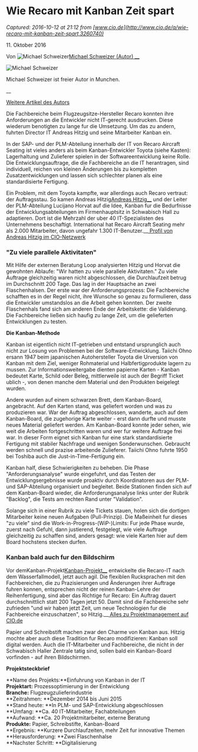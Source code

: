 # Wie Recaro mit Kanban Zeit spart

_Captured: 2016-10-12 at 21:12 from [www.cio.de](http://www.cio.de/a/wie-recaro-mit-kanban-zeit-spart,3260740)_

11\. Oktober 2016

Von ![Michael Schweizer](//images.cio.de/images/computerwoche/bdb/2604545/52x39.png)[Michael Schweizer (Autor) __](javascript:void\(0\))

![Michael Schweizer](//images.cio.de/images/computerwoche/bdb/2604545/188x141.png)

Michael Schweizer ist freier Autor in Munchen. 

__

[Weitere Artikel des Autors](/ap/michael-schweizer,317)

Die Fachbereiche beim Flugzeugsitze-Hersteller Recaro konnten ihre Anforderungen an die Entwickler nicht IT-gerecht ausdrucken. Diese wiederum benotigten zu lange fur die Umsetzung. Um das zu andern, fuhrten Director IT Andreas Hitzig und seine Mitarbeiter Kanban ein.

In der SAP- und der PLM-Abteilung innerhalb der IT von Recaro Aircraft Seating ist vieles anders als beim Kanban-Entwickler Toyota (siehe Kasten): Lagerhaltung und Zulieferer spielen in der Softwareentwicklung keine Rolle. Die Entwicklungsauftrage, die die Fachbereiche an die IT herantragen, sind individuell, reichen von kleinen Änderungen bis zu kompletten Zusatzentwicklungen und lassen sich schlechter planen als eine standardisierte Fertigung.

Ein Problem, mit dem Toyota kampfte, war allerdings auch Recaro vertraut: der Auftragsstau. So kamen Andreas Hitzig[Andreas Hitzig__](/netzwerk/andreas-hitzig,10858) und der Leiter der PLM-Abteilung Lucijano Horvat auf die Idee, Kanban fur die Bedurfnisse der Entwicklungsabteilungen im Firmenhauptsitz in Schwabisch Hall zu adaptieren. Dort ist die Mehrzahl der uber 40 IT-Spezialisten des Unternehmens beschaftigt. International hat Recaro Aircraft Seating mehr als 2.000 Mitarbeiter, davon ungefahr 1.300 IT-Benutzer.__[ Profil von Andreas Hitzig im CIO-Netzwerk ](/netzwerk/andreas-hitzig,10858)

### "Zu viele parallele Aktivitaten"

Mit Hilfe der externen Beratung Loop analysierten Hitzig und Horvat die gewohnten Ablaufe: "Wir hatten zu viele parallele Aktivitaten." Zu viele Auftrage gleichzeitig waren nicht abgeschlossen, die Durchlaufzeit betrug im Durchschnitt 200 Tage. Das lag in der Hauptsache an zwei Flaschenhalsen. Der erste war der Anforderungsprozess: Die Fachbereiche schafften es in der Regel nicht, ihre Wunsche so genau zu formulieren, dass die Entwickler umstandslos an die Arbeit gehen konnten. Der zweite Flaschenhals fand sich am anderen Ende der Arbeitskette: die Validierung. Die Fachbereiche ließen sich haufig zu lange Zeit, um die gelieferten Entwicklungen zu testen.

**Die Kanban-Methode**

Kanban ist eigentlich nicht IT-getrieben und entstand ursprunglich auch nicht zur Losung von Problemen bei der Software-Entwicklung. Taiichi Ohno ersann 1947 beim japanischen Autohersteller Toyota die Urversion von Kanban mit dem Ziel, weniger Rohmaterial und Halbfertigprodukte lagern zu mussen. Zur Informationsweitergabe dienten papierne Karten - Kanban bedeutet Karte, Schild oder Beleg, mittlerweile ist auch der Begriff Ticket ublich -, von denen manche dem Material und den Produkten beigelegt wurden.

Andere wurden auf einem schwarzen Brett, dem Kanban-Board, angebracht. Auf den Karten stand, was geliefert worden und was zu produzieren war. War der Auftrag abgeschlossen, wanderte, auch auf dem Kanban-Board, die zugehorige Karte weiter - erst dann durfte und musste neues Material geliefert werden. Am Kanban-Board konnte jeder sehen, wie weit die Arbeiten fortgeschritten waren und wer fur weitere Auftrage frei war. In dieser Form eignet sich Kanban fur eine stark standardisierte Fertigung mit stabiler Nachfrage und wenigen Sonderwunschen. Gebraucht werden schnell und prazise arbeitende Zulieferer. Taiichi Ohno fuhrte 1950 bei Toshiba auch die Just-in-Time-Fertigung ein. 

Kanban half, diese Schwierigkeiten zu beheben. Die Phase "Anforderungsanalyse" wurde eingefuhrt, und das Testen der Entwicklungsergebnisse wurde proaktiv durch Koordinatoren aus der PLM- und SAP-Abteilung organisiert und begleitet. Beide Stationen finden sich auf dem Kanban-Board wieder, die Anforderungsanalyse links unter der Rubrik "Backlog", die Tests am rechten Rand unter "Validation".

Solange sich in einer Rubrik zu viele Tickets stauen, holen sich die dortigen Mitarbeiter keine neuen Aufgaben (Pull-Prinzip). Die Maßeinheit fur dieses "zu viele" sind die Work-in-Progress-(WiP-)Limits: Fur jede Phase wurde, zuerst nach Gefuhl, dann justierend, festgelegt, wie viele Auftrage gleichzeitig zu schaffen sind, anders gesagt: wie viele Karten hier auf dem Board hochstens stecken durfen.

### Kanban bald auch fur den Bildschirm

Vor demKanban-Projekt[Kanban-Projekt__](/topics/projektmanagement,8170) entwickelte die Recaro-IT nach dem Wasserfallmodell, jetzt auch agil. Die flexiblen Rucksprachen mit den Fachbereichen, die zu Prazisierungen und Änderungen ihrer Auftrage fuhren konnen, entsprechen nicht der reinen Kanban-Lehre der Reihenfertigung, sind aber das Richtige fur Recaro: Ein Auftrag dauert durchschnittlich statt 200 Tagen jetzt 50. Damit sind die Fachbereiche sehr zufrieden "und wir haben jetzt Zeit, um neue Technologien fur die Fachbereiche einzuschatzen", so Hitzig.__[ Alles zu Projektmanagement auf CIO.de ](/topics/projektmanagement,8170)

Papier und Schreibstift machen zwar den Charme von Kanban aus. Hitzig mochte aber auch diese Tradition fur Recaro modifizieren: Kanban soll digital werden. Auch die IT-Mitarbeiter und Fachbereiche, die nicht in der Schwabisch Haller Zentrale tatig sind, sollen bald ein Kanban-Board vorfinden - auf ihren Bildschirmen.

**Projektsteckbrief**

**Name des Projekts:**Einfuhrung von Kanban in der IT  
**Projektart:** Prozessoptimierung in der Entwicklung  
**Branche:** Flugzeugzulieferindustrie  
**Zeitrahmen: **Dezember 2014 bis Juni 2015  
**Stand heute: **In PLM- und SAP-Entwicklung abgeschlossen  
**Umfang: **Ca. 40 IT-Mitarbeiter, Fachabteilungen  
**Aufwand: **Ca. 20 Projektmitarbeiter, externe Beratung  
**Produkte:** Papier, Schreibstifte, Kanban-Board  
**Ergebnis: **Kurzere Durchlaufzeiten, mehr Zeit fur innovative Themen  
**Herausforderung: **Zwei Flaschenhalse  
**Nachster Schritt: **Digitalisierung


